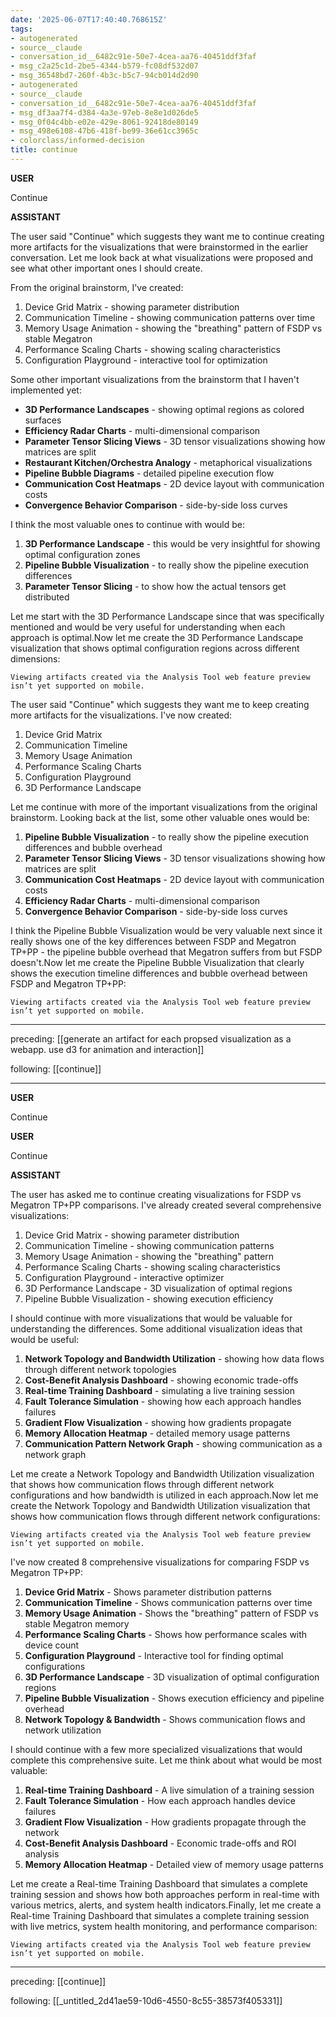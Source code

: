 ```yaml
---
date: '2025-06-07T17:40:40.768615Z'
tags:
- autogenerated
- source__claude
- conversation_id__6482c91e-50e7-4cea-aa76-40451ddf3faf
- msg_c2a25c1d-2be5-4344-b579-fc08df532d07
- msg_36548bd7-260f-4b3c-b5c7-94cb014d2d90
- autogenerated
- source__claude
- conversation_id__6482c91e-50e7-4cea-aa76-40451ddf3faf
- msg_df3aa7f4-d384-4a3e-97eb-8e8e1d026de5
- msg_0f04c4bb-e02e-429e-8061-92418de80149
- msg_498e6108-47b6-418f-be99-36e61cc3965c
- colorclass/informed-decision
title: continue
---
```


**USER**

Continue


**ASSISTANT**

The user said "Continue" which suggests they want me to continue creating more artifacts for the visualizations that were brainstormed in the earlier conversation. Let me look back at what visualizations were proposed and see what other important ones I should create.

From the original brainstorm, I've created:
1. Device Grid Matrix - showing parameter distribution
2. Communication Timeline - showing communication patterns over time
3. Memory Usage Animation - showing the "breathing" pattern of FSDP vs stable Megatron
4. Performance Scaling Charts - showing scaling characteristics 
5. Configuration Playground - interactive tool for optimization

Some other important visualizations from the brainstorm that I haven't implemented yet:
- **3D Performance Landscapes** - showing optimal regions as colored surfaces
- **Efficiency Radar Charts** - multi-dimensional comparison
- **Parameter Tensor Slicing Views** - 3D tensor visualizations showing how matrices are split
- **Restaurant Kitchen/Orchestra Analogy** - metaphorical visualizations
- **Pipeline Bubble Diagrams** - detailed pipeline execution flow
- **Communication Cost Heatmaps** - 2D device layout with communication costs
- **Convergence Behavior Comparison** - side-by-side loss curves

I think the most valuable ones to continue with would be:
1. **3D Performance Landscape** - this would be very insightful for showing optimal configuration zones
2. **Pipeline Bubble Visualization** - to really show the pipeline execution differences
3. **Parameter Tensor Slicing** - to show how the actual tensors get distributed

Let me start with the 3D Performance Landscape since that was specifically mentioned and would be very useful for understanding when each approach is optimal.Now let me create the 3D Performance Landscape visualization that shows optimal configuration regions across different dimensions:
```
Viewing artifacts created via the Analysis Tool web feature preview isn’t yet supported on mobile.
```

The user said "Continue" which suggests they want me to keep creating more artifacts for the visualizations. I've now created:

1. Device Grid Matrix
2. Communication Timeline 
3. Memory Usage Animation
4. Performance Scaling Charts
5. Configuration Playground
6. 3D Performance Landscape

Let me continue with more of the important visualizations from the original brainstorm. Looking back at the list, some other valuable ones would be:

1. **Pipeline Bubble Visualization** - to really show the pipeline execution differences and bubble overhead
2. **Parameter Tensor Slicing Views** - 3D tensor visualizations showing how matrices are split
3. **Communication Cost Heatmaps** - 2D device layout with communication costs
4. **Efficiency Radar Charts** - multi-dimensional comparison
5. **Convergence Behavior Comparison** - side-by-side loss curves

I think the Pipeline Bubble Visualization would be very valuable next since it really shows one of the key differences between FSDP and Megatron TP+PP - the pipeline bubble overhead that Megatron suffers from but FSDP doesn't.Now let me create the Pipeline Bubble Visualization that clearly shows the execution timeline differences and bubble overhead between FSDP and Megatron TP+PP:
```
Viewing artifacts created via the Analysis Tool web feature preview isn’t yet supported on mobile.
```


---

preceding: [[generate an artifact for each propsed visualization as a webapp. use d3 for animation and interaction]]  


following: [[continue]]


---

**USER**

Continue


**USER**

Continue


**ASSISTANT**

The user has asked me to continue creating visualizations for FSDP vs Megatron TP+PP comparisons. I've already created several comprehensive visualizations:

1. Device Grid Matrix - showing parameter distribution
2. Communication Timeline - showing communication patterns
3. Memory Usage Animation - showing the "breathing" pattern
4. Performance Scaling Charts - showing scaling characteristics
5. Configuration Playground - interactive optimizer
6. 3D Performance Landscape - 3D visualization of optimal regions
7. Pipeline Bubble Visualization - showing execution efficiency

I should continue with more visualizations that would be valuable for understanding the differences. Some additional visualization ideas that would be useful:

1. **Network Topology and Bandwidth Utilization** - showing how data flows through different network topologies
2. **Cost-Benefit Analysis Dashboard** - showing economic trade-offs
3. **Real-time Training Dashboard** - simulating a live training session
4. **Fault Tolerance Simulation** - showing how each approach handles failures
5. **Gradient Flow Visualization** - showing how gradients propagate
6. **Memory Allocation Heatmap** - detailed memory usage patterns
7. **Communication Pattern Network Graph** - showing communication as a network graph

Let me create a Network Topology and Bandwidth Utilization visualization that shows how communication flows through different network configurations and how bandwidth is utilized in each approach.Now let me create the Network Topology and Bandwidth Utilization visualization that shows how communication flows through different network configurations:
```
Viewing artifacts created via the Analysis Tool web feature preview isn’t yet supported on mobile.
```

I've now created 8 comprehensive visualizations for comparing FSDP vs Megatron TP+PP:

1. **Device Grid Matrix** - Shows parameter distribution patterns
2. **Communication Timeline** - Shows communication patterns over time
3. **Memory Usage Animation** - Shows the "breathing" pattern of FSDP vs stable Megatron memory
4. **Performance Scaling Charts** - Shows how performance scales with device count
5. **Configuration Playground** - Interactive tool for finding optimal configurations
6. **3D Performance Landscape** - 3D visualization of optimal configuration regions
7. **Pipeline Bubble Visualization** - Shows execution efficiency and pipeline overhead
8. **Network Topology & Bandwidth** - Shows communication flows and network utilization

I should continue with a few more specialized visualizations that would complete this comprehensive suite. Let me think about what would be most valuable:

1. **Real-time Training Dashboard** - A live simulation of a training session
2. **Fault Tolerance Simulation** - How each approach handles device failures
3. **Gradient Flow Visualization** - How gradients propagate through the network
4. **Cost-Benefit Analysis Dashboard** - Economic trade-offs and ROI analysis
5. **Memory Allocation Heatmap** - Detailed view of memory usage patterns

Let me create a Real-time Training Dashboard that simulates a complete training session and shows how both approaches perform in real-time with various metrics, alerts, and system health indicators.Finally, let me create a Real-time Training Dashboard that simulates a complete training session with live metrics, system health monitoring, and performance comparison:
```
Viewing artifacts created via the Analysis Tool web feature preview isn’t yet supported on mobile.
```


---

preceding: [[continue]]  


following: [[_untitled_2d41ae59-10d6-4550-8c55-38573f405331]]